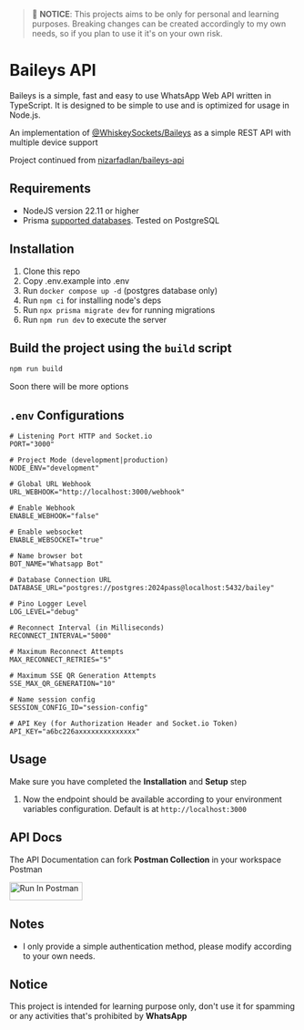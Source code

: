 > 🚨 **NOTICE**: This projects aims to be only for personal and learning purposes. Breaking changes can be created accordingly to my own needs, so if you plan to use it it's on your own risk.

# Baileys API

Baileys is a simple, fast and easy to use WhatsApp Web API written in TypeScript. It is designed to be simple to use and is optimized for usage in Node.js.

An implementation of [@WhiskeySockets/Baileys](https://github.com/WhiskeySockets/Baileys) as a simple REST API with multiple device support

Project continued from [nizarfadlan/baileys-api](https://github.com/nizarfadlan/baileys-api)

## Requirements

-   NodeJS version 22.11 or higher
-   Prisma [supported databases](https://www.prisma.io/docs/reference/database-reference/supported-databases). Tested on PostgreSQL

## Installation

1. Clone this repo
2. Copy .env.example into .env
3. Run `docker compose up -d` (postgres database only)
4. Run `npm ci` for installing node's deps
5. Run `npx prisma migrate dev` for running migrations
6. Run `npm run dev` to execute the server

## Build the project using the `build` script

```sh
npm run build
```

Soon there will be more options

## `.env` Configurations

```env
# Listening Port HTTP and Socket.io
PORT="3000"

# Project Mode (development|production)
NODE_ENV="development"

# Global URL Webhook
URL_WEBHOOK="http://localhost:3000/webhook"

# Enable Webhook
ENABLE_WEBHOOK="false"

# Enable websocket
ENABLE_WEBSOCKET="true"

# Name browser bot
BOT_NAME="Whatsapp Bot"

# Database Connection URL
DATABASE_URL="postgres://postgres:2024pass@localhost:5432/bailey"

# Pino Logger Level
LOG_LEVEL="debug"

# Reconnect Interval (in Milliseconds)
RECONNECT_INTERVAL="5000"

# Maximum Reconnect Attempts
MAX_RECONNECT_RETRIES="5"

# Maximum SSE QR Generation Attempts
SSE_MAX_QR_GENERATION="10"

# Name session config
SESSION_CONFIG_ID="session-config"

# API Key (for Authorization Header and Socket.io Token)
API_KEY="a6bc226axxxxxxxxxxxxxx"
```

## Usage

Make sure you have completed the **Installation** and **Setup** step

1. Now the endpoint should be available according to your environment variables configuration. Default is at `http://localhost:3000`

## API Docs

The API Documentation can fork **Postman Collection** in your workspace Postman

[<img src="https://run.pstmn.io/button.svg" alt="Run In Postman" style="width: 128px; height: 32px;">](https://app.getpostman.com/run-collection/14456337-fb3349c5-de0e-40ec-b909-3922f4a95b7a?action=collection%2Ffork&source=rip_markdown&collection-url=entityId%3D14456337-fb3349c5-de0e-40ec-b909-3922f4a95b7a%26entityType%3Dcollection%26workspaceId%3Dfbd81f05-e0e1-42cb-b893-60063cf8bcd1)

## Notes

-   I only provide a simple authentication method, please modify according to your own needs.

## Notice

This project is intended for learning purpose only, don't use it for spamming or any activities that's prohibited by **WhatsApp**

